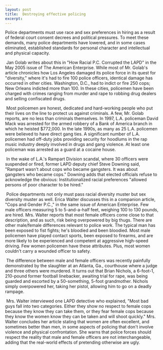 ```yaml
---
layout: post
title:  Destroying effective policing
excerpt:
---
```




            

    

            

Police departments must use race and sex preferences in hiring as a result of federal court consent decrees and political pressures. To meet these demands, many police departments have lowered, and in some cases eliminated, established standards for personal character and intellectual and physical capacity.

 Jan Golab writes about this in "How Racial P.C. Corrupted the LAPD" in the May 2005 issue of The American Enterprise. While most of Mr. Golab's article chronicles how Los Angeles damaged its police force in its quest for "diversity," where it's had to fire 100 police officers, identical damage has occurred in other cities. Washington, D.C., had to indict or fire 250 cops; New Orleans indicted more than 100. In these cities, policemen have been charged with crimes ranging from murder and rape to robbing drug dealers and selling confiscated drugs.

 Most policemen are honest, dedicated and hard-working people who put their lives on the line to protect us against criminals. A few, Mr. Golab reports, are no less than criminals themselves. In 1997, L.A. policeman David Mack was arrested for the armed robbery of a Bank of America branch in which he heisted $772,000. In the late 1990s, as many as 25 L.A. policemen were believed to have direct gang ties. A significant number of L.A. policemen had off-duty jobs providing security for hoodlums in the rap music industry deeply involved in drugs and gang violence. At least one policeman was arrested as a guard at a cocaine house.

 In the wake of L.A.'s Rampart Division scandal, where 30 officers were suspended or fired, former LAPD deputy chief Steve Downing said, "Rampart wasn't about cops who became gangsters. It was about gangsters who became cops." Downing adds that elected officials refuse to acknowledge the obvious: Institutionalized racial preferences "allowed persons of poor character to be hired."

 Police departments not only must pass racial diversity muster but sex diversity muster as well. Erica Walter discusses this in a companion article, "Cops and Gender P.C.," in the same issue of American Enterprise. Few male officers measuring 5 to 5-and-a-half feet, weighing 100 to 130 pounds, are hired. Mrs. Walter reports that most female officers come close to that description, and as such, risk being overpowered by big thugs. There are other male/female differences relevant to police work. The typical man has been exposed to fist fights; he's bloodied and been bloodied. Most male policemen have played contact sports, been exposed to firearms, and are more likely to be experienced and competent at aggressive high-speed driving. Few women policemen have these attributes. Plus, most women couldn't carry a wounded officer to safety.

 The difference between male and female officers was recently painfully demonstrated by the slaughter at an Atlanta, Ga., courthouse where a judge and three others were murdered. It turns out that Brian Nichols, a 6-foot-1, 210-pound former football linebacker, awaiting trial for rape, was being guarded and escorted by a 50-something, 5-foot grandmother. Nichols simply overpowered her, taking her pistol, allowing him to go on a deadly rampage.

 Mrs. Walter interviewed one LAPD detective who explained, "Most bad guys fall into two categories. Either they show no respect to female cops because they know they can take them, or they fear female cops because they know the women know they can be taken and will shoot quickly." Mrs. Walter concludes her article stating that women are often excellent, and sometimes better than men, in some aspects of policing that don't involve violence and physical confrontation. She warns that police forces should respect the reality that male and female officers are not interchangeable, adding that the real-world effects of pretending otherwise are ugly.

        
